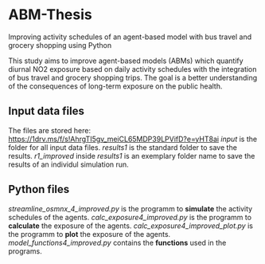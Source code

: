 # ABM-Thesis
Improving activity schedules of an agent-based model with bus travel and grocery shopping using Python

This study aims to improve agent-based models (ABMs) which quantify diurnal NO2 exposure based on daily activity schedules with the integration of bus travel and grocery shopping trips. The goal is a better understanding of the consequences of long-term exposure on the public health.

## Input data files
The files are stored here: https://1drv.ms/f/s!AhrgTI5gv_meiCL65MDP39LPVifD?e=yHT8ai
*input* is the folder for all input data files.
*results1* is the standard folder to save the results.
*r1_improved* inside *results1* is an exemplary folder name to save the results of an individul simulation run.

## Python files
*streamline_osmnx_4_improved.py* is the programm to **simulate** the activity schedules of the agents.
*calc_exposure4_improved.py* is the programm to **calculate** the exposure of the agents. 
*calc_exposure4_improved_plot.py* is the programm to **plot** the exposure of the agents. 
*model_functions4_improved.py* contains the **functions** used in the programs.
